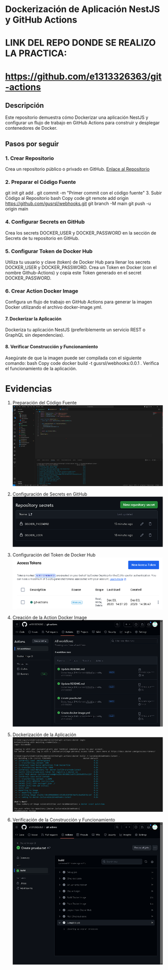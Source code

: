 # Dockerización de Aplicación NestJS y GitHub Actions

# LINK DEL REPO DONDE SE REALIZO LA PRACTICA:
# https://github.com/e1313326363/git-actions 


## Descripción
Este repositorio demuestra cómo Dockerizar una aplicación NestJS y configurar un flujo de trabajo en GitHub Actions para construir y desplegar contenedores de Docker.

## Pasos por seguir

### 1. Crear Repositorio

Crea un repositorio público o privado en GitHub. [Enlace al Repositorio](https://github.com/gusrsl/webhooks)

### 2. Preparar el Código Fuente


git init
git add .
git commit -m "Primer commit con el código fuente"
3. Subir Código al Repositorio
bash
Copy code
git remote add origin https://github.com/gusrsl/webhooks.git
git branch -M main
git push -u origin main

### 4. Configurar Secrets en GitHub

Crea los secrets DOCKER_USER y DOCKER_PASSWORD en la sección de Secrets de tu repositorio en GitHub.

### 5. Configurar Token de Docker Hub

Utiliza tu usuario y clave (token) de Docker Hub para llenar los secrets DOCKER_USER y DOCKER_PASSWORD.
Crea un Token en Docker (con el nombre Github-Actions) y copia este Token generado en el secret DOCKER_PASSWORD.

### 6. Crear Action Docker Image
Configura un flujo de trabajo en GitHub Actions para generar la imagen Docker utilizando el archivo docker-image.yml.

#### 7. Dockerizar la Aplicación

Dockeriza tu aplicación NestJS (preferiblemente un servicio REST o GraphQL sin dependencias).

#### 8. Verificar Construcción y Funcionamiento

Asegúrate de que la imagen puede ser compilada con el siguiente comando:
bash
Copy code
docker build -t gusrsl/webhooks:0.0.1 .
Verifica el funcionamiento de la aplicación.


# Evidencias

  1. Preparación del Código Fuente
      ![Código Fuente](./screenshots/cap1.png)

  2. Configuración de Secrets en GitHub
      ![Configuración de Secrets en GitHub](./screenshots/cap2.png)

  3. Configuración del Token de Docker Hub
      ![Token de Docker Hub](./screenshots/cap3.png)

  4. Creación de la Action Docker Image
      ![Action Docker Image](./screenshots/cap4.png)

  5. Dockerización de la Aplicación
      ![Dockerización de la Aplicación](./screenshots/cap5.png)

  6. Verificación de la Construcción y Funcionamiento
      ![Construcción y Funcionamiento](./screenshots/cap6.png)
